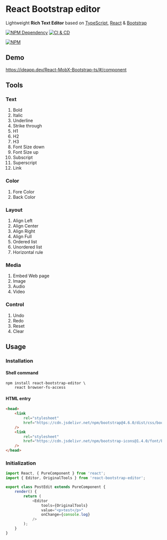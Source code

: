 # React Bootstrap editor

Lightweight **Rich Text Editor** based on [TypeScript][1], [React][2] & [Bootstrap][3]

[![NPM Dependency](https://david-dm.org/idea2app/React-Bootstrap-editor.svg)][4]
[![CI & CD](https://github.com/idea2app/React-Bootstrap-editor/workflows/CI%20&%20CD/badge.svg)][5]

[![NPM](https://nodei.co/npm/react-bootstrap-editor.png?downloads=true&downloadRank=true&stars=true)][6]

## Demo

https://ideapp.dev/React-MobX-Bootstrap-ts/#/component

## Tools

### Text

1. Bold
2. Italic
3. Underline
4. Strike through
5. H1
6. H2
7. H3
8. Font Size down
9. Font Size up
10. Subscript
11. Superscript
12. Link

### Color

1. Fore Color
2. Back Color

### Layout

1. Align Left
2. Align Center
3. Align Right
4. Align Full
5. Ordered list
6. Unordered list
7. Horizontal rule

### Media

1. Embed Web page
2. Image
3. Audio
4. Video

### Control

1. Undo
2. Redo
3. Reset
4. Clear

## Usage

### Installation

#### Shell command

```shell
npm install react-bootstrap-editor \
    react browser-fs-access
```

#### HTML entry

```html
<head>
    <link
        rel="stylesheet"
        href="https://cdn.jsdelivr.net/npm/bootstrap@4.6.0/dist/css/bootstrap.min.css"
    />
    <link
        rel="stylesheet"
        href="https://cdn.jsdelivr.net/npm/bootstrap-icons@1.4.0/font/bootstrap-icons.css"
    />
</head>
```

### Initialization

```javascript
import React, { PureComponent } from 'react';
import { Editor, OriginalTools } from 'react-bootstrap-editor';

export class PostEdit extends PureComponent {
    render() {
        return (
            <Editor
                tools={OriginalTools}
                value="<p>test</p>"
                onChange={console.log}
            />
        );
    }
}
```

[1]: https://www.typescriptlang.org/
[2]: https://reactjs.org/
[3]: https://getbootstrap.com/
[4]: https://david-dm.org/idea2app/React-Bootstrap-editor
[5]: https://github.com/idea2app/React-Bootstrap-editor/actions
[6]: https://nodei.co/npm/react-bootstrap-editor/

